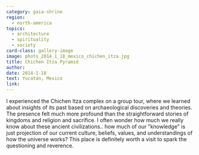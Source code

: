 ```yaml
---
category: gaia-shrine
region:
  - north-america
topics:
  - architecture
  - spirituality
  - society
card-class: gallery-image
image: photo_2014_1_18_mexico_chichen_itza.jpg
title: Chichen Itza Pyramid
author:
date: 2014-1-18
text: Yucatán, Mexico
link:
---
```

I experienced the Chichen Itza complex on a group tour, where we learned about insights of its past based on archaeological discoveries and theories. The presence felt much more profound than the straightforward stories of kingdoms and religion and sacrifice. I often wonder how much we really know about these ancient civilizations.. how much of our "knowledge" is just projection of our current culture, beliefs, values, and understandings of how the universe works? This place is definitely worth a visit to spark the questioning and reverence.
